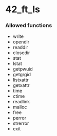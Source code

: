 # 42_ft_ls

### Allowed functions

- write
- opendir
- readdir
- closedir 
- stat
- lstat
- getpwuid
- getgrgid 
- listxattr 
- getxattr 
- time
- ctime
- readlink 
- malloc
- free
- perror
- strerror 
- exit